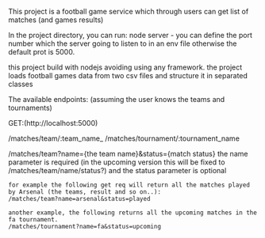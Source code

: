 This project is a football game service which through users can get list of matches (and games results)

In the project directory, you can run:
node server - you can define the port number which the server going to listen to in an env file otherwise the default prot is 5000.

this project build with nodejs avoiding using any framework.
the project loads football games data from two csv files and structure it in separated classes  

The available endpoints:
(assuming the user knows the teams and tournaments)

GET:(http://localhost:5000)

/matches/team/:team_name_
/matches/tournament/:tournament_name


/matches/team?name={the team name}&status={match status}
the name parameter is required (in the upcoming version this will be fixed to /matches/team/name/status?)
and the status parameter is optional 

    for example the following get req will return all the matches played by Arsenal (the teams, result and so on..): 
    /matches/team?name=arsenal&status=played
    
    another example, the following returns all the upcoming matches in the fa tournament.
    /matches/tournament?name=fa&status=upcoming